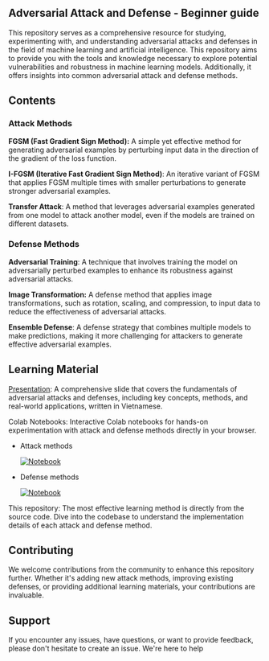 
## Adversarial Attack and Defense - Beginner guide

This repository serves as a comprehensive resource for studying, experimenting with, and understanding adversarial attacks and defenses in the field of machine learning and artificial intelligence. This repository aims to provide you with the tools and knowledge necessary to explore potential vulnerabilities and robustness in machine learning models. Additionally, it offers insights into common adversarial attack and defense methods.



## Contents
### Attack Methods
**FGSM (Fast Gradient Sign Method):** A simple yet effective method for generating adversarial examples by perturbing input data in the direction of the gradient of the loss function.

**I-FGSM (Iterative Fast Gradient Sign Method)**: An iterative variant of FGSM that applies FGSM multiple times with smaller perturbations to generate stronger adversarial examples.

**Transfer Attack**: A method that leverages adversarial examples generated from one model to attack another model, even if the models are trained on different datasets.
### Defense Methods
**Adversarial Training**: A technique that involves training the model on adversarially perturbed examples to enhance its robustness against adversarial attacks.

**Image Transformation:** A defense method that applies image transformations, such as rotation, scaling, and compression, to input data to reduce the effectiveness of adversarial attacks.

**Ensemble Defense**: A defense strategy that combines multiple models to make predictions, making it more challenging for attackers to generate effective adversarial examples.

## Learning Material
[Presentation](slide.pdf): A comprehensive slide that covers the fundamentals of adversarial attacks and defenses, including key concepts, methods, and real-world applications, written in Vietnamese.

Colab Notebooks: Interactive Colab notebooks for hands-on experimentation with attack and defense methods directly in your browser. 
- Attack methods

  [![Notebook](https://colab.research.google.com/assets/colab-badge.svg)](https://colab.research.google.com/github/nhtlongcs/simple-adversarial-attack/blob/main/notebooks/FGSM_attacks.ipynb)
- Defense methods

  [![Notebook](https://colab.research.google.com/assets/colab-badge.svg)](https://colab.research.google.com/github/nhtlongcs/simple-adversarial-attack/blob/main/notebooks/FGSM_defense.ipynb) 

This repository: The most effective learning method is directly from the source code. Dive into the codebase to understand the implementation details of each attack and defense method.

## Contributing
We welcome contributions from the community to enhance this repository further. Whether it's adding new attack methods, improving existing defenses, or providing additional learning materials, your contributions are invaluable.

## Support
If you encounter any issues, have questions, or want to provide feedback, please don't hesitate to create an issue. We're here to help
